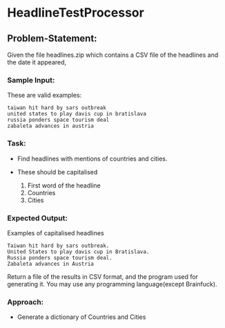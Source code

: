 # HeadlineTestProcessor

## Problem-Statement:

Given the file headlines.zip which contains a CSV file of the headlines and the date it appeared,

### Sample Input:

These are valid examples:

```
taiwan hit hard by sars outbreak
united states to play davis cup in bratislava
russia ponders space tourism deal
zabaleta advances in austria
```

### Task:

- Find headlines with mentions of countries and cities.

- These should be capitalised

    1. First word of the headline
    2. Countries
    3. Cities

### Expected Output:

Examples of capitalised headlines

```
Taiwan hit hard by sars outbreak.
United States to play davis cup in Bratislava.
Russia ponders space tourism deal.
Zabaleta advances in Austria
```

Return a file of the results in CSV format, and the program used for generating it. You may use any programming language(except Brainfuck).


### Approach:

- Generate a dictionary of Countries and Cities
